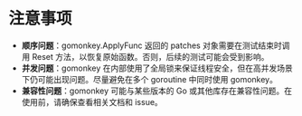 # 注意事项

* **顺序问题**：gomonkey.ApplyFunc 返回的 patches 对象需要在测试结束时调用 Reset 方法，以恢复原始函数。否则，后续的测试可能会受到影响。
* **并发问题**：gomonkey 在内部使用了全局锁来保证线程安全，但在高并发场景下仍可能出现问题。尽量避免在多个 goroutine 中同时使用 gomonkey。
* **兼容性问题**：gomonkey 可能与某些版本的 Go 或其他库存在兼容性问题。在使用前，请确保查看相关文档和 issue。